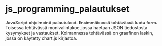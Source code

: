# js_programming_palautukset
JavaScript ohjelmointi palautukset. Ensimmäisessä tehtävässä luotu form. Toisessa tehtävässä monivalintakoe, jossa haetaan JSON tiedostosta kysymykset ja vastaukset. Kolmannessa tehtävässä on graafinen laskin, jossa on käytetty chart.js kirjastoa.
